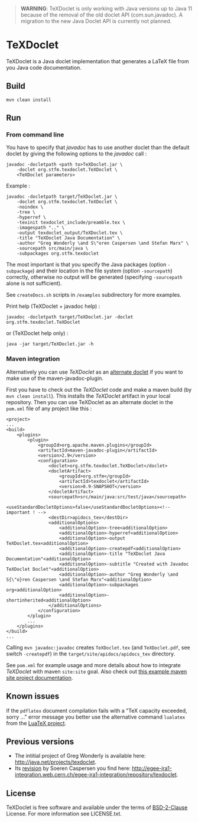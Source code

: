 > **WARNING**: TeXDoclet is only working with Java versions up to Java 11 because of the removal of the old doclet API (com.sun.javadoc). A migration to the new Java Doclet API is currently not planned.

TeXDoclet
=========

TeXDoclet is a Java doclet implementation that generates a LaTeX file from you Java code documentation.

Build
-----

    mvn clean install

Run
---

### From command line

You have to specify that *javadoc* has to use another doclet than the default doclet by giving the following options to the *javadoc* call :

	javadoc -docletpath <path to>TeXDoclet.jar \
		-doclet org.stfm.texdoclet.TeXDoclet \
		<TeXDoclet parameters>

Example :

	javadoc -docletpath target/TeXDoclet.jar \
		-doclet org.stfm.texdoclet.TeXDoclet \
		-noindex \
		-tree \
		-hyperref \
		-texinit texdoclet_include/preamble.tex \
		-imagespath ".." \
		-output texdoclet_output/TeXDoclet.tex \
		-title "TeXDoclet Java Documentation" \
		-author "Greg Wonderly \and S\"oren Caspersen \and Stefan Marx" \
		-sourcepath src/main/java \
		-subpackages org.stfm.texdoclet

The most important is that you specify the Java packages (option `-subpackage`) and their location in the file system (option `-sourcepath`) correctly, otherwise no output will be generated (specifying `-sourcepath` alone is not sufficient).

See `createDocs.sh` scripts in `/examples` subdirectory for more examples.

Print help (TeXDoclet + javadoc help) :

	javadoc -docletpath target/TeXDoclet.jar -doclet org.stfm.texdoclet.TeXDoclet

or (TeXDoclet help only) :

	java -jar target/TeXDoclet.jar -h


### Maven integration

Alternatively you can use *TeXDoclet* as an [alternate doclet](http://maven.apache.org/plugins/maven-javadoc-plugin/examples/alternate-doclet.html) if you want to make use of the maven-javadoc-plugin.

First you have to check out the *TeXDoclet* code and make a maven build (by `mvn clean install`). This installs the *TeXDoclet* artifact in your local repository.
Then you can use TeXDoclet as an alternate doclet in the `pom.xml` file of any project like this :

	<project>
	...
	<build>
		<plugins>
			<plugin>
				<groupId>org.apache.maven.plugins</groupId>
				<artifactId>maven-javadoc-plugin</artifactId>
				<version>2.9</version>
				<configuration>
					<doclet>org.stfm.texdoclet.TeXDoclet</doclet>
					<docletArtifact>
						<groupId>org.stfm</groupId>
						<artifactId>texdoclet</artifactId>
						<version>0.9-SNAPSHOT</version>
					</docletArtifact>
					<sourcepath>src/main/java:src/test/java</sourcepath>
					<useStandardDocletOptions>false</useStandardDocletOptions><!-- important ! -->
					<destDir>apidocs_tex</destDir>
					<additionalOptions>
						<additionalOption>-tree<additionalOption>
						<additionalOption>-hyperref<additionalOption>
						<additionalOption>-output TeXDoclet.tex<additionalOption>
						<additionalOption>-createpdf<additionalOption>
						<additionalOption>-title "TeXDoclet Java Documentation"<additionalOption>
						<additionalOption>-subtitle "Created with Javadoc TeXDoclet Doclet"<additionalOption>
						<additionalOption>-author "Greg Wonderly \and S{\"o}ren Caspersen \and Stefan Marx"<additionalOption>
						<additionalOption>-subpackages org<additionalOption>
						<additionalOption>-shortinherited<additionalOption>
					</additionalOptions>
				</configuration>
			</plugin>
			...
		</plugins>
	</build>
	...

Calling `mvn javadoc:javadoc` creates `TeXDoclet.tex` (and `TeXDoclet.pdf`, see switch `-createpdf`) in the `target/site/apidocs/apidocs_tex` directory.

See `pom.xml` for example usage and more details about how to integrate *TeXDoclet* with maven `site:site` goal. Also check out [this example maven site project documentation](http://doclet.github.io/texdoclet/site).

Known issues
------------

If the `pdflatex` document compilation fails with a "TeX capacity exceeded, sorry ..." error message you better use the alternative command `lualatex` from the [LuaTeX project](http://www.luatex.org).

Previous versions
-----------------

- The intitial project of Greg Wonderly is available here: <http://java.net/projects/texdoclet>.
- Its [revision](http://egee-jra1-integration.web.cern.ch/egee-jra1-integration/repository/texdoclet/1.3/share/README.txt) by Soeren Caspersen you find here: <http://egee-jra1-integration.web.cern.ch/egee-jra1-integration/repository/texdoclet>.

License
-----------------

TeXDoclet is free software and available under the terms of [BSD-2-Clause](http://opensource.org/licenses/BSD-2-Clause) License. For more information see LICENSE.txt.
